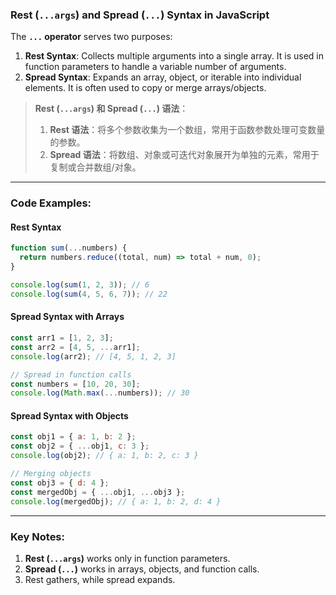 ### Rest (`...args`) and Spread (`...`) Syntax in JavaScript

The **`...` operator** serves two purposes:  

<audio src="..\..\mp3\__Rest Syntax__.mp3"></audio>

1. **Rest Syntax**: Collects multiple arguments into a single array. It is used in function parameters to handle a variable number of arguments.  
2. **Spread Syntax**: Expands an array, object, or iterable into individual elements. It is often used to copy or merge arrays/objects.  

> **Rest (`...args`) 和 Spread (`...`) 语法**：
> 1. **Rest 语法**：将多个参数收集为一个数组，常用于函数参数处理可变数量的参数。  
> 2. **Spread 语法**：将数组、对象或可迭代对象展开为单独的元素，常用于复制或合并数组/对象。

---

### Code Examples:

<audio src="..\..\mp3\这段代码展示了 JavaScr (5).mp3"></audio>

#### **Rest Syntax**
```javascript
function sum(...numbers) {
  return numbers.reduce((total, num) => total + num, 0);
}

console.log(sum(1, 2, 3)); // 6
console.log(sum(4, 5, 6, 7)); // 22
```

#### **Spread Syntax with Arrays**
```javascript
const arr1 = [1, 2, 3];
const arr2 = [4, 5, ...arr1];
console.log(arr2); // [4, 5, 1, 2, 3]

// Spread in function calls
const numbers = [10, 20, 30];
console.log(Math.max(...numbers)); // 30
```

#### **Spread Syntax with Objects**
```javascript
const obj1 = { a: 1, b: 2 };
const obj2 = { ...obj1, c: 3 };
console.log(obj2); // { a: 1, b: 2, c: 3 }

// Merging objects
const obj3 = { d: 4 };
const mergedObj = { ...obj1, ...obj3 };
console.log(mergedObj); // { a: 1, b: 2, d: 4 }
```

---

### Key Notes:
1. **Rest (`...args`)** works only in function parameters.
2. **Spread (`...`)** works in arrays, objects, and function calls.
3. Rest gathers, while spread expands.
